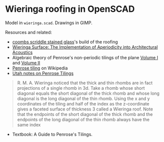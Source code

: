 # Wieringa roofing in OpenSCAD

Model in `wieringa.scad`. Drawings in GIMP.

Resources and related:

- [coombs scriddle stained glass](https://coombscriddle.wordpress.com/tag/wieringa-roofing/)'s build of the roofing
- [Wieringa Surface: The Implementation of Aperiodicity into Architectural Acoustics](https://www.researchgate.net/publication/372121688_Wieringa_Surface_The_Implementation_of_Aperiodicity_into_Architectural_Acoustics)
- Algebraic theory of Penrose's non-periodic tilings of the plane [Volume I](https://www.sciencedirect.com/science/article/pii/1385725881900160) and [Volume II](https://www.sciencedirect.com/science/article/pii/1385725881900160)
- [Penrose tiling](https://en.wikipedia.org/wiki/Penrose_tiling) on Wikipedia
- [Utah notes on Penrose Tilings](https://www.math.utah.edu/~treiberg/PenroseSlides.pdf)

> R. M. A. Wieringa noticed that the
> thick and thin rhombs are in fact
> projections of a single rhomb in 3d.
> Take a rhomb whose short diagonal
> equals the short diagonal of the thick
> rhomb and whose long diagonal is the
> long diagonal of the thin rhomb.
> Using the x and y coordinates of the
> tiling and half of the index as the
> z-coordinate gives a faceted surface of
> thickness 3 called a Wieringa roof.
> Note that the endpoints of the short
> diagonal of the thick rhomb and the
> endpoints of the long diagonal of the
> thin rhomb always have the same index

- Textbook: A Guide to Penrose's Tilings.
